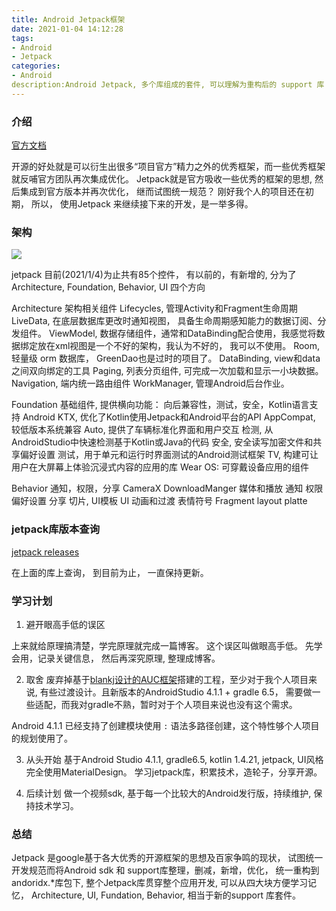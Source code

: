 ```yaml
---
title: Android Jetpack框架
date: 2021-01-04 14:12:28
tags:
- Android
- Jetpack
categories:
- Android
description:Android Jetpack, 多个库组成的套件, 可以理解为重构后的 support 库
---
```


### 介绍

[官方文档](https://developer.android.com/jetpack?hl=zh-cn)

开源的好处就是可以衍生出很多“项目官方”精力之外的优秀框架，而一些优秀框架就反哺官方团队再次集成优化。 Jetpack就是官方吸收一些优秀的框架的思想, 然后集成到官方版本并再次优化， 继而试图统一规范？ 
刚好我个人的项目还在初期， 所以， 使用Jetpack 来继续接下来的开发，是一举多得。

### 架构

![](https://upload-images.jianshu.io/upload_images/8718569-0eba2b011f653e1c.png?imageMogr2/auto-orient/strip|imageView2/2/w/1200/format/webp)

jetpack 目前(2021/1/4)为止共有85个控件， 有以前的，有新增的, 分为了Architecture, Foundation, Behavior, UI 四个方向

Architecture
	架构相关组件
	Lifecycles, 管理Activity和Fragment生命周期
	LiveData, 在底层数据库更改时通知视图， 具备生命周期感知能力的数据订阅、分发组件。
	ViewModel, 数据存储组件，通常和DataBinding配合使用，我感觉将数据绑定放在xml视图是一个不好的架构，我认为不好的， 我可以不使用。
	Room, 轻量级 orm 数据库， GreenDao也是过时的项目了。
	DataBinding, view和data之间双向绑定的工具
	Paging, 列表分页组件, 可完成一次加载和显示一小块数据。
	Navigation, 端内统一路由组件
	WorkManager, 管理Android后台作业。

Foundation
	基础组件, 提供横向功能： 向后兼容性，测试，安全，Kotlin语言支持
	Android KTX, 优化了Kotlin使用Jetpack和Android平台的API
	AppCompat, 较低版本系统兼容
	Auto, 提供了车辆标准化界面和用户交互
	检测, 从AndroidStudio中快速检测基于Kotlin或Java的代码
	安全, 安全读写加密文件和共享偏好设置
	测试，用于单元和运行时界面测试的Android测试框架
	TV, 构建可让用户在大屏幕上体验沉浸式内容的应用的库
	Wear OS: 可穿戴设备应用的组件


Behavior
	通知，权限，分享
	CameraX
	DownloadManger
	媒体和播放
	通知
	权限
	偏好设置
	分享
	切片, UI模板
UI
	动画和过渡
	表情符号
	Fragment
	layout
	platte

### jetpack库版本查询

[jetpack releases](https://developer.android.com/jetpack/androidx/releases)

在上面的库上查询， 到目前为止， 一直保持更新。

### 学习计划

1. 避开眼高手低的误区

上来就给原理搞清楚，学完原理就完成一篇博客。 这个误区叫做眼高手低。
先学会用，记录关键信息， 然后再深究原理, 整理成博客。

2. 取舍
废弃掉基于[blankj设计的AUC框架](https://github.com/Blankj/AndroidUtilCode)搭建的工程，至少对于我个人项目来说, 有些过渡设计。且新版本的AndroidStudio 4.1.1 + gradle 6.5， 需要做一些适配，而我对gradle不熟，暂时对于个人项目来说也没有这个需求。 

Android 4.1.1 已经支持了创建模块使用 `:` 语法多路径创建，这个特性够个人项目的规划使用了。

3. 从头开始
基于Android Studio 4.1.1, gradle6.5, kotlin 1.4.21, jetpack, UI风格完全使用MaterialDesign。
学习jetpack库，积累技术，造轮子，分享开源。

4. 后续计划
做一个视频sdk, 基于每一个比较大的Android发行版，持续维护, 保持技术学习。

### 总结

Jetpack 是google基于各大优秀的开源框架的思想及百家争鸣的现状， 试图统一开发规范而将Android sdk 和 support库整理，删减，新增，优化， 统一重构到andoridx.*库包下, 
整个Jetpack库贯穿整个应用开发, 可以从四大块方便学习记忆， Architecture, UI, Fundation, Behavior, 相当于新的support 库套件。

